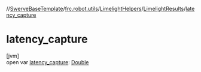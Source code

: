 //[SwerveBaseTemplate](../../../../index.md)/[frc.robot.utils](../../index.md)/[LimelightHelpers](../index.md)/[LimelightResults](index.md)/[latency_capture](latency_capture.md)

# latency_capture

[jvm]\
open var [latency_capture](latency_capture.md): [Double](https://kotlinlang.org/api/latest/jvm/stdlib/kotlin/-double/index.html)
